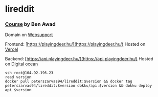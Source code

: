# lireddit

### [Course](https://youtu.be/I6ypD7qv3Z8?t=48295) by Ben Awad

Domain on [Websupport](https://admin.websupport.hu/hu/dashboard/service/1394095)

Frontend: [https://playingdeer.hu/](https://playingdeer.hu/)
Hosted on [Vercel](https://vercel.com/peterszarvas94/lireddit)

Backend: [https://api.playingdeer.hu/](https://api.playingdeer.hu/)
Hosted on [Digital ocean](https://cloud.digitalocean.com/projects/ae2e3c92-d83b-4f76-b38c-09d52d20b605/resources?i=b7b469)
```
ssh root@164.92.196.23
read version
docker pull peterszarvas94/lireddit:$version && docker tag peterszarvas94/lireddit:$version dokku/api:$version && dokku deploy api $version
```